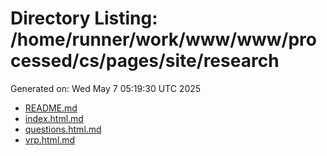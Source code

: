 # Directory Listing: /home/runner/work/www/www/processed/cs/pages/site/research
Generated on: Wed May  7 05:19:30 UTC 2025

- [README.md](README.md)
- [index.html.md](index.html.md)
- [questions.html.md](questions.html.md)
- [vrp.html.md](vrp.html.md)
